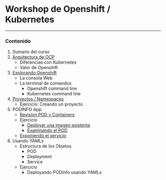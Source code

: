 # Workshop de Openshift / Kubernetes
----

### Contenido

1. Sumario del curso
2. [Arquitectura de OCP](docs/arquitectura.md)
     * Diferencias con Kubernetes
     * Valor de Openshift  
3. [Explorando Openshift](docs/exploring-ocp.md)
	 * La consola Web
	 * La terminal de comandos
		 * Openshift command line
		 * Kubernetes command line 
4. [Proyectos / Namespaces](docs/projects.md)
	 * Ejercicio: Creando un proyecto 
6. PODINFO App
	* [Revision POD y Containers](docs/application.md)
	* Ejercicio
		* [Deployar una imagen existente](docs/deploy-app.md)
		* [Examinando el POD](docs/exploring-pod.md)
	* [Exponiendo el servicio](docs/public-app.md)  
7. Usando YAMLs
    * Estructura de los Objetos
        * POD
        * Deployment
        * Service
    * Ejercicio
        * Deployando PODInfo usando YAMLs
